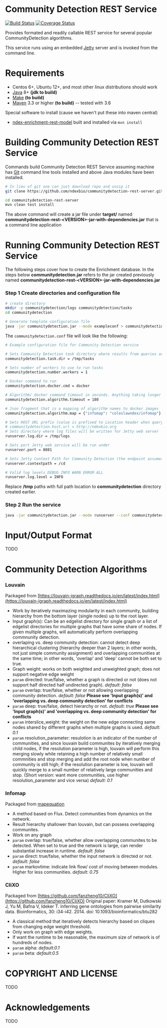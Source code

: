 
[jetty]: http://eclipse.org/jetty/
[maven]: http://maven.apache.org/
[java]: https://www.oracle.com/java/index.html
[git]: https://git-scm.com/

[make]: https://www.gnu.org/software/make

Community Detection REST Service
==================================

[![Build Status](https://travis-ci.org/ndexbio/communitydetection-rest-server.svg?branch=master)](https://travis-ci.org/ndexbio/communitydetection-rest-server) 
[![Coverage Status](https://coveralls.io/repos/github/ndexbio/communitydetection-rest-server/badge.svg)](https://coveralls.io/github/ndexbio/communitydetection-rest-server)

Provides formated and readily callable REST service for several popular CommunityDetection algorithms. 

This service runs using an embedded [Jetty][jetty] server and is invoked
from the command line. 


Requirements
============

* Centos 6+, Ubuntu 12+, and most other linux distributions should work
* [Java][java] 8+ **(jdk to build)**
* [Make][make] **(to build)**
* [Maven][maven] 3.3 or higher **(to build)** -- tested with 3.6

Special software to install (cause we haven't put these into maven central)

* [ndex-enrichment-rest-model](https://github.com/ndexbio/communitydetection-rest-model) built and installed via `mvn install`



Building Community Detection REST Service
=========================================

Commands build Community Detection REST Service assuming machine has [Git][git] command line tools 
installed and above Java modules have been installed.

```Bash
# In lieu of git one can just download repo and unzip it
git clone https://github.com/ndexbio/communitydetection-rest-server.git

cd communitydetection-rest-server
mvn clean test install
```

The above command will create a jar file under **target/** named  
**communitydetection-rest-\<VERSION\>-jar-with-dependencies.jar** that
is a command line application


Running Community Detection REST Service
===========================================

The following steps cover how to create the Enrichment database.
In the steps below **communitydetection.jar** refers to the jar
created previously named **communitydetection-rest-\<VERSION\>-jar-with-dependencies.jar**

### Step 1 Create directories and configuration file

```bash
# create directory
mkdir -p communitydetection/logs communitydetection/tasks
cd communitydetection

# Generate template configuration file
java -jar communitydetection.jar --mode exampleconf > communitydetection.conf
```

The `communitydetection.conf` file will look like the following:

```bash
# Example configuration file for Community Detection service

# Sets Community Detection task directory where results from queries are stored
communitydetection.task.dir = /tmp/tasks

# Sets number of workers to use to run tasks
communitydetection.number.workers = 1

# Docker command to run
communitydetection.docker.cmd = docker

# Algorithm/ docker command timeout in seconds. Anything taking longer will be killed
communitydetection.algorithm.timeout = 180

# Json fragment that is a mapping of algorithm names to docker images
communitydetection.algorithm.map = {"infomap": "coleslawndex/infomap"}

# Sets HOST URL prefix (value is prefixed to Location header when query is invoked. Can be commented out)
# communitydetection.host.url = http://ndexbio.org
# Sets directory where log files will be written for Jetty web server
runserver.log.dir = /tmp/logs

# Sets port Jetty web service will be run under
runserver.port = 8081

# Sets Jetty Context Path for Community Detection (the endpoint assumes /cd so if apache doesnt redirect from there then add /cd here
runserver.contextpath = /cd

# Valid log levels DEBUG INFO WARN ERROR ALL
runserver.log.level = INFO

```

Replace **/tmp** paths with full path location to **communitydetection** directory 
created earlier.


### Step 2 Run the service

```bash
java -jar communitydetection.jar --mode runserver --conf communitydetection.conf
```

Input/Output Format
================

TODO

Community Detection Algorithms
===========================

### Louvain

Packaged from [https://louvain-igraph.readthedocs.io/en/latest/index.html](https://louvain-igraph.readthedocs.io/en/latest/index.html)

- Work by iteratively maximazing modularity in each community, building hierarchy from the bottom layer (single nodes) up to the root layer.
- Input graph(s): Can be an edgelist directory for single graph or a list of edgelist directories for multiple graphs that have some share of nodes. If given multiple graphs, will automatically perform overlapping commnunity detection.
- overlaping vs. deep community detection: cannot detect deep hierarchical clustering (hierarchy deeper than 2 layers; in other words, not just simple community assignment) and overlapping communities at the same time; in other words, 'overlap' and 'deep' cannot be both set to true.
- Graph weight: works on both weighted and unweighted graph; does not support negative edge weight
- `param` directed: true/false, whether a graph is directed or not (does not support half directed half undirected graph). *default: false*
- `param` overlap: true/false, whether or not allowing overlapping community detection. *default: false* **Please see 'Input graph(s)' and 'overlapping vs. deep community detection' for conflicts**
- `param` deep: true/false, detect hierarchy or not. *default: true* **Please see 'Input graph(s)' and 'overlapping vs. deep community detection' for conflicts**
- `param` interslice_weight: the weight on the new edge connecting same nodes shared by different graphs when multiple graphs is used. *default: 0.1*
- `param` resolution_parameter: resulotion is an indicator of the number of communities, and since louvain build communites by iteratively merging child nodes, if the resolution parameter is high, louvain will perform this merging slowly while retaining a high number of relatively small commnities and stop merging and add the root node when number of community is still high; if the resolution parameter is low, louvain will quickly merge to a small number of relatively large communities and stop. (Short version: want more communities, use higher resolution_parameter and vice versa) *default: 0.1*

### Infomap

Packaged from [mapequation](https://www.mapequation.org/code.html)

- A method based on Flux. Detect communities from dynamics on the network.
- Result hierarchy shallower than louvain, but can possess overlapping communites.
- Work on any graph
- `param` overlap: true/false, whether allow overlapping communites to be detected. When set to true and the network is large, can render substantial increase in runtime. *default: false*
- `param` direct: true/false, whether the input network is directed or not. *default: false*
- `param` markovtime: indicate link flow/ cost of moving between modules. Higher for less communities. *default: 0.75*

### CliXO

Packaged from [https://github.com/fanzheng10/CliXO](https://github.com/fanzheng10/CliXO)
Original paper: Kramer M, Dutkowski J, Yu M, Bafna V, Ideker T. Inferring gene ontologies from pairwise similarity data. Bioinformatics, 30: i34-i42. 2014. doi: 10.1093/bioinformatics/btu282

- A classical method that iteratively detects hierarchy based on cliques from changing edge weight threshold.
- Only work on graph with edge weights.
- If want the runtime to be reasonable, the maximum size of network is of hundreds of nodes.
- `param` alpha: *default:0.1*
- `param` beta: *default:0.5*


COPYRIGHT AND LICENSE
=====================

TODO

Acknowledgements
================

TODO
